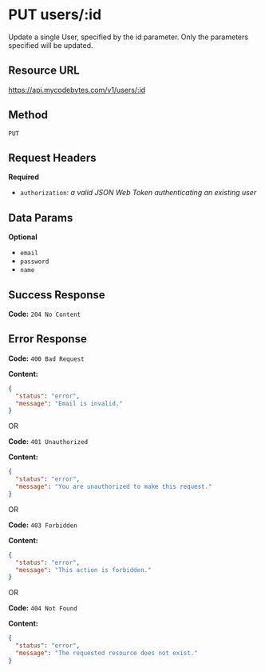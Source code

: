 # PUT users/:id

Update a single User, specified by the id parameter. Only the parameters specified will be updated.

## Resource URL

<https://api.mycodebytes.com/v1/users/:id>

## Method

`PUT`

## Request Headers

**Required**

*   `authorization`: *a valid JSON Web Token authenticating an existing user*

## Data Params

**Optional**

*   `email`
*   `password`
*   `name`

## Success Response

**Code:** `204 No Content`

## Error Response

**Code:** `400 Bad Request`

**Content:**

```json
{
  "status": "error",
  "message": "Email is invalid."
}

```

OR

**Code:** `401 Unauthorized`

**Content:**

```json
{
  "status": "error",
  "message": "You are unauthorized to make this request."
}
```

OR

**Code:** `403 Forbidden`

**Content:**

```json
{
  "status": "error",
  "message": "This action is forbidden."
}
```

OR

**Code:** `404 Not Found`

**Content:**

```json
{
  "status": "error",
  "message": "The requested resource does not exist."
}
```
